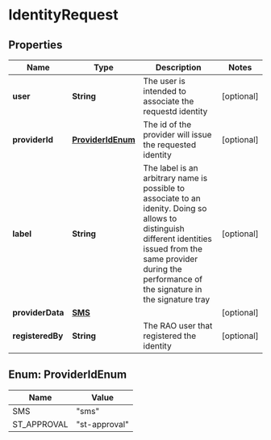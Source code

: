 

# IdentityRequest

## Properties

Name | Type | Description | Notes
------------ | ------------- | ------------- | -------------
**user** | **String** | The user is intended to associate the requestd identity |  [optional]
**providerId** | [**ProviderIdEnum**](#ProviderIdEnum) | The id of the provider will issue the requested identity |  [optional]
**label** | **String** | The label is an arbitrary name is possible to associate to an idenity. Doing so allows to distinguish different identities issued from the same provider during the performance of the signature in the signature tray |  [optional]
**providerData** | [**SMS**](SMS.md) |  |  [optional]
**registeredBy** | **String** | The RAO user that registered the identity |  [optional]



## Enum: ProviderIdEnum

Name | Value
---- | -----
SMS | &quot;sms&quot;
ST_APPROVAL | &quot;st-approval&quot;



